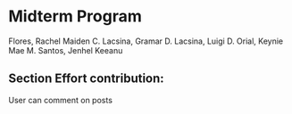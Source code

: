 # Midterm Program
Flores, Rachel Maiden C.
Lacsina, Gramar D.
Lacsina, Luigi D.
Orial, Keynie Mae M.
Santos, Jenhel Keeanu

## Section Effort contribution:
User can comment on posts

